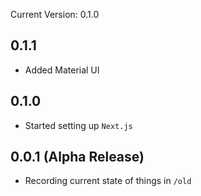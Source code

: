 Current Version: 0.1.0

## 0.1.1

- Added Material UI

## 0.1.0

- Started setting up `Next.js`

## 0.0.1 (Alpha Release)

- Recording current state of things in `/old`
